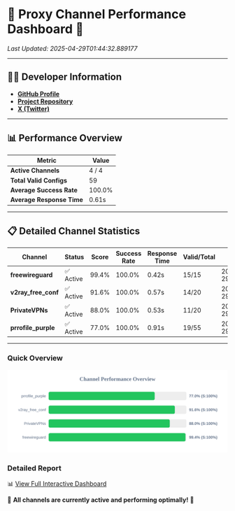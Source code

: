 # 🌟 Proxy Channel Performance Dashboard 🌟

_Last Updated: 2025-04-29T01:44:32.889177_

---

## 👩‍💻 Developer Information

- **[GitHub Profile](https://github.com/4n0nymou3)**  
- **[Project Repository](https://github.com/4n0nymou3/multi-proxy-config-fetcher)**  
- **[X (Twitter)](https://x.com/4n0nymou3)**  

---

## 📊 Performance Overview

| Metric                | Value       |
|-----------------------|-------------|
| **Active Channels**   | 4 / 4       |
| **Total Valid Configs** | 59          |
| **Average Success Rate** | 100.0%      |
| **Average Response Time** | 0.61s       |

---

## 📋 Detailed Channel Statistics

| Channel          | Status     | Score  | Success Rate | Response Time | Valid/Total | Last Success               |
|------------------|------------|--------|--------------|---------------|-------------|----------------------------|
| **freewireguard**  | ✅ Active  | 99.4%  | 100.0% | 0.42s         | 15/15       | 2025-04-29T01:44:32.887384 |
| **v2ray_free_conf**  | ✅ Active  | 91.6%  | 100.0% | 0.57s         | 14/20       | 2025-04-29T01:44:31.874421 |
| **PrivateVPNs**  | ✅ Active  | 88.0%  | 100.0% | 0.53s         | 11/20       | 2025-04-29T01:44:32.436575 |
| **prrofile_purple**  | ✅ Active  | 77.0%  | 100.0% | 0.91s         | 19/55       | 2025-04-29T01:44:31.269091 |

---

### Quick Overview
<div align="center">
  <a href="https://raw.githubusercontent.com/nullluser/NullRepo/refs/heads/main/assets/channel_stats_chart.svg">
    <img src="https://raw.githubusercontent.com/nullluser/NullRepo/refs/heads/main/assets/channel_stats_chart.svg" alt="Source Performance Statistics" width="800">
  </a>
</div>

### Detailed Report
📊 [View Full Interactive Dashboard](https://htmlpreview.github.io/?https://github.com/nullluser/NullRepo/blob/main/assets/performance_report.html)

🎉 **All channels are currently active and performing optimally!** 🎉
